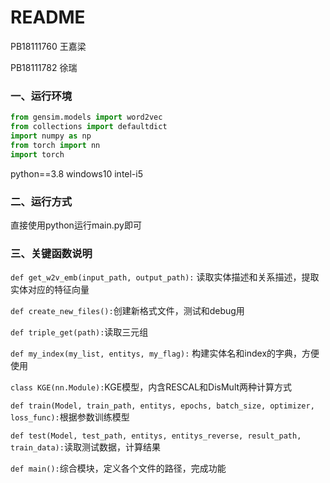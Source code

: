 # README

PB18111760 王嘉梁

PB18111782 徐瑞

### 一、运行环境

```python
from gensim.models import word2vec
from collections import defaultdict
import numpy as np
from torch import nn
import torch
```

python==3.8     windows10     intel-i5     

### 二、运行方式

直接使用python运行main.py即可

### 三、关键函数说明

`def get_w2v_emb(input_path, output_path):` 读取实体描述和关系描述，提取实体对应的特征向量

`def create_new_files():`创建新格式文件，测试和debug用

`def triple_get(path):`读取三元组

`def my_index(my_list, entitys, my_flag):`  构建实体名和index的字典，方便使用

`class KGE(nn.Module):`KGE模型，内含RESCAL和DisMult两种计算方式

`def train(Model, train_path, entitys, epochs, batch_size, optimizer, loss_func):`根据参数训练模型

`def test(Model, test_path, entitys, entitys_reverse, result_path, train_data):`读取测试数据，计算结果

`def main():`综合模块，定义各个文件的路径，完成功能



